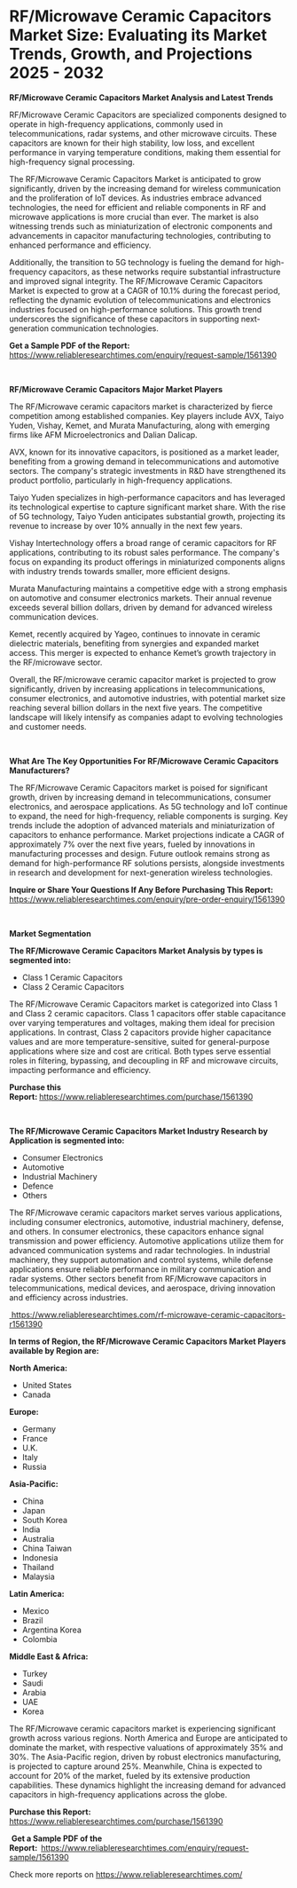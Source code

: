 <p><h1>RF/Microwave Ceramic Capacitors Market Size: Evaluating its Market Trends, Growth, and Projections 2025 - 2032</h1></p><p><strong>RF/Microwave Ceramic Capacitors Market Analysis and Latest Trends</strong></p>
<p><p>RF/Microwave Ceramic Capacitors are specialized components designed to operate in high-frequency applications, commonly used in telecommunications, radar systems, and other microwave circuits. These capacitors are known for their high stability, low loss, and excellent performance in varying temperature conditions, making them essential for high-frequency signal processing.</p><p>The RF/Microwave Ceramic Capacitors Market is anticipated to grow significantly, driven by the increasing demand for wireless communication and the proliferation of IoT devices. As industries embrace advanced technologies, the need for efficient and reliable components in RF and microwave applications is more crucial than ever. The market is also witnessing trends such as miniaturization of electronic components and advancements in capacitor manufacturing technologies, contributing to enhanced performance and efficiency.</p><p>Additionally, the transition to 5G technology is fueling the demand for high-frequency capacitors, as these networks require substantial infrastructure and improved signal integrity. The RF/Microwave Ceramic Capacitors Market is expected to grow at a CAGR of 10.1% during the forecast period, reflecting the dynamic evolution of telecommunications and electronics industries focused on high-performance solutions. This growth trend underscores the significance of these capacitors in supporting next-generation communication technologies.</p></p>
<p><strong>Get a Sample PDF of the Report:&nbsp;</strong> <a href="https://www.reliableresearchtimes.com/enquiry/request-sample/1561390?utm_campaign=2040&utm_medium=2&utm_source=Github&utm_content=ia&utm_term=12022025&utm_id=rfmicrowave-ceramic-capacitors">https://www.reliableresearchtimes.com/enquiry/request-sample/1561390</a></p>
<p>&nbsp;</p>
<p><strong>RF/Microwave Ceramic Capacitors Major Market Players</strong></p>
<p><p>The RF/Microwave ceramic capacitors market is characterized by fierce competition among established companies. Key players include AVX, Taiyo Yuden, Vishay, Kemet, and Murata Manufacturing, along with emerging firms like AFM Microelectronics and Dalian Dalicap. </p><p>AVX, known for its innovative capacitors, is positioned as a market leader, benefiting from a growing demand in telecommunications and automotive sectors. The company's strategic investments in R&D have strengthened its product portfolio, particularly in high-frequency applications. </p><p>Taiyo Yuden specializes in high-performance capacitors and has leveraged its technological expertise to capture significant market share. With the rise of 5G technology, Taiyo Yuden anticipates substantial growth, projecting its revenue to increase by over 10% annually in the next few years.</p><p>Vishay Intertechnology offers a broad range of ceramic capacitors for RF applications, contributing to its robust sales performance. The company's focus on expanding its product offerings in miniaturized components aligns with industry trends towards smaller, more efficient designs.</p><p>Murata Manufacturing maintains a competitive edge with a strong emphasis on automotive and consumer electronics markets. Their annual revenue exceeds several billion dollars, driven by demand for advanced wireless communication devices.</p><p>Kemet, recently acquired by Yageo, continues to innovate in ceramic dielectric materials, benefiting from synergies and expanded market access. This merger is expected to enhance Kemet’s growth trajectory in the RF/microwave sector.</p><p>Overall, the RF/microwave ceramic capacitor market is projected to grow significantly, driven by increasing applications in telecommunications, consumer electronics, and automotive industries, with potential market size reaching several billion dollars in the next five years. The competitive landscape will likely intensify as companies adapt to evolving technologies and customer needs.</p></p>
<p>&nbsp;</p>
<p><strong>What Are The Key Opportunities For RF/Microwave Ceramic Capacitors Manufacturers?</strong></p>
<p><p>The RF/Microwave Ceramic Capacitors market is poised for significant growth, driven by increasing demand in telecommunications, consumer electronics, and aerospace applications. As 5G technology and IoT continue to expand, the need for high-frequency, reliable components is surging. Key trends include the adoption of advanced materials and miniaturization of capacitors to enhance performance. Market projections indicate a CAGR of approximately 7% over the next five years, fueled by innovations in manufacturing processes and design. Future outlook remains strong as demand for high-performance RF solutions persists, alongside investments in research and development for next-generation wireless technologies.</p></p>
<p><strong>Inquire or Share Your Questions If Any Before Purchasing This Report:</strong> <a href="https://www.reliableresearchtimes.com/enquiry/pre-order-enquiry/1561390?utm_campaign=2040&utm_medium=2&utm_source=Github&utm_content=ia&utm_term=12022025&utm_id=rfmicrowave-ceramic-capacitors">https://www.reliableresearchtimes.com/enquiry/pre-order-enquiry/1561390</a></p>
<p>&nbsp;</p>
<p><strong>Market Segmentation</strong></p>
<p><strong>The RF/Microwave Ceramic Capacitors Market Analysis by types is segmented into:</strong></p>
<p><ul><li>Class 1 Ceramic Capacitors</li><li>Class 2 Ceramic Capacitors</li></ul></p>
<p><p>The RF/Microwave Ceramic Capacitors market is categorized into Class 1 and Class 2 ceramic capacitors. Class 1 capacitors offer stable capacitance over varying temperatures and voltages, making them ideal for precision applications. In contrast, Class 2 capacitors provide higher capacitance values and are more temperature-sensitive, suited for general-purpose applications where size and cost are critical. Both types serve essential roles in filtering, bypassing, and decoupling in RF and microwave circuits, impacting performance and efficiency.</p></p>
<p><strong>Purchase this Report:&nbsp;</strong><a href="https://www.reliableresearchtimes.com/purchase/1561390?utm_campaign=2040&utm_medium=2&utm_source=Github&utm_content=ia&utm_term=12022025&utm_id=rfmicrowave-ceramic-capacitors">https://www.reliableresearchtimes.com/purchase/1561390</a></p>
<p>&nbsp;</p>
<p><strong>The RF/Microwave Ceramic Capacitors Market Industry Research by Application is segmented into:</strong></p>
<p><ul><li>Consumer Electronics</li><li>Automotive</li><li>Industrial Machinery</li><li>Defence</li><li>Others</li></ul></p>
<p><p>The RF/Microwave ceramic capacitors market serves various applications, including consumer electronics, automotive, industrial machinery, defense, and others. In consumer electronics, these capacitors enhance signal transmission and power efficiency. Automotive applications utilize them for advanced communication systems and radar technologies. In industrial machinery, they support automation and control systems, while defense applications ensure reliable performance in military communication and radar systems. Other sectors benefit from RF/Microwave capacitors in telecommunications, medical devices, and aerospace, driving innovation and efficiency across industries.</p></p>
<p><a href="https://www.reliableresearchtimes.com/rf-microwave-ceramic-capacitors-r1561390?utm_campaign=2040&utm_medium=2&utm_source=Github&utm_content=ia&utm_term=12022025&utm_id=rfmicrowave-ceramic-capacitors">&nbsp;https://www.reliableresearchtimes.com/rf-microwave-ceramic-capacitors-r1561390</a></p>
<p><strong>In terms of Region, the RF/Microwave Ceramic Capacitors Market Players available by Region are:</strong></p>
<p>
    <p> <strong> North America: </strong>
        <ul>
            <li>United States</li>
            <li>Canada</li>
        </ul>
        </p> 
    <p> <strong> Europe: </strong>
        <ul>
            <li>Germany</li>
            <li>France</li>
            <li>U.K.</li>
            <li>Italy</li>
            <li>Russia</li>
        </ul>
        </p> 
    <p> <strong> Asia-Pacific: </strong>
        <ul>
            <li>China</li>
            <li>Japan</li>
            <li>South Korea</li>
            <li>India</li>
            <li>Australia</li>
            <li>China Taiwan</li>
            <li>Indonesia</li>
            <li>Thailand</li>
            <li>Malaysia</li>
        </ul>
        </p> 
    <p> <strong> Latin America: </strong>
        <ul>
            <li>Mexico</li>
            <li>Brazil</li>
            <li>Argentina Korea</li>
            <li>Colombia</li>
        </ul>
        </p> 
    <p> <strong> Middle East & Africa: </strong>
        <ul>
            <li>Turkey</li>
            <li>Saudi</li>
            <li>Arabia</li>
            <li>UAE</li>
            <li>Korea</li>
        </ul>
    </p>
    </p>
<p><p>The RF/Microwave ceramic capacitors market is experiencing significant growth across various regions. North America and Europe are anticipated to dominate the market, with respective valuations of approximately 35% and 30%. The Asia-Pacific region, driven by robust electronics manufacturing, is projected to capture around 25%. Meanwhile, China is expected to account for 20% of the market, fueled by its extensive production capabilities. These dynamics highlight the increasing demand for advanced capacitors in high-frequency applications across the globe.</p></p>
<p><strong>Purchase this Report: </strong><a href="https://www.reliableresearchtimes.com/purchase/1561390?utm_campaign=2040&utm_medium=2&utm_source=Github&utm_content=ia&utm_term=12022025&utm_id=rfmicrowave-ceramic-capacitors">https://www.reliableresearchtimes.com/purchase/1561390</a></p>
<p>&nbsp;<strong>Get a Sample PDF of the Report:&nbsp;&nbsp;</strong><a href="https://www.reliableresearchtimes.com/enquiry/request-sample/1561390?utm_campaign=2040&utm_medium=2&utm_source=Github&utm_content=ia&utm_term=12022025&utm_id=rfmicrowave-ceramic-capacitors">https://www.reliableresearchtimes.com/enquiry/request-sample/1561390</a></p>
<p><strong></strong></p>
<p>Check more reports on <a href="https://www.reliableresearchtimes.com/?utm_campaign=2040&utm_medium=2&utm_source=Github&utm_content=ia&utm_term=12022025&utm_id=rfmicrowave-ceramic-capacitors">https://www.reliableresearchtimes.com/</a></p>